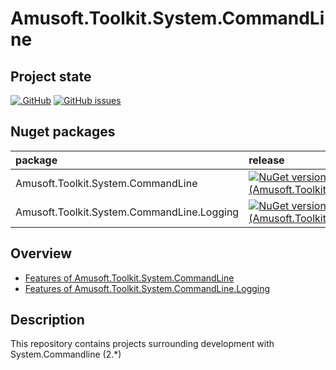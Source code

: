 # Amusoft.Toolkit.System.CommandLine

## Project state
[![.GitHub](https://github.com/taori/Amusoft.Toolkit.System.CommandLine/actions/workflows/CI.yml/badge.svg)](https://github.com/taori/Amusoft.Toolkit.System.CommandLine/actions/workflows/CI.yml)
[![GitHub issues](https://img.shields.io/github/issues/taori/Amusoft.Toolkit.System.CommandLine)](https://github.com/taori/Amusoft.Toolkit.System.CommandLine/issues)

## Nuget packages

| package  | release  | prerelease  |
|:--|:--|:--|
| Amusoft.Toolkit.System.CommandLine  | [![NuGet version (Amusoft.Toolkit.System.CommandLine)](https://img.shields.io/nuget/v/Amusoft.Toolkit.System.CommandLine.svg)](https://www.nuget.org/packages/Amusoft.Toolkit.System.CommandLine/)  | [![NuGet version (Amusoft.Toolkit.System.CommandLine)](https://img.shields.io/nuget/vpre/Amusoft.Toolkit.System.CommandLine.svg)](https://www.nuget.org/packages/Amusoft.Toolkit.System.CommandLine/latest/prerelease)  |
| Amusoft.Toolkit.System.CommandLine.Logging | [![NuGet version (Amusoft.Toolkit.System.CommandLine.Logging)](https://img.shields.io/nuget/v/Amusoft.Toolkit.System.CommandLine.Logging.svg)](https://www.nuget.org/packages/Amusoft.Toolkit.System.CommandLine.Logging/)  | [![NuGet version (Amusoft.Toolkit.System.CommandLine.Logging)](https://img.shields.io/nuget/vpre/Amusoft.Toolkit.System.CommandLine.Logging.svg)](https://www.nuget.org/packages/Amusoft.Toolkit.System.CommandLine.Logging/latest/prerelease)  |

## Overview

<!--TOC-->
  - [Features of Amusoft.Toolkit.System.CommandLine](docs/Features.Toolkit.md)
  - [Features of Amusoft.Toolkit.System.CommandLine.Logging](docs/Features.Toolkit.Logging.md)
<!--/TOC-->
## Description

This repository contains projects surrounding development with System.Commandline (2.*)
